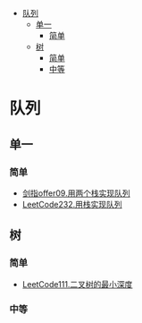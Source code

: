 <!-- TOC -->

- [队列](#队列)
  - [单一](#单一)
    - [简单](#简单)
  - [树](#树)
    - [简单](#简单-1)
    - [中等](#中等)

<!-- /TOC -->
# 队列
## 单一
### 简单
- [剑指offer09.用两个栈实现队列](https://leetcode-cn.com/problems/yong-liang-ge-zhan-shi-xian-dui-lie-lcof/)
- [LeetCode232.用栈实现队列](https://leetcode-cn.com/problems/implement-queue-using-stacks/)
## 树
### 简单
- [LeetCode111.二叉树的最小深度](https://leetcode-cn.com/problems/minimum-depth-of-binary-tree/)
### 中等